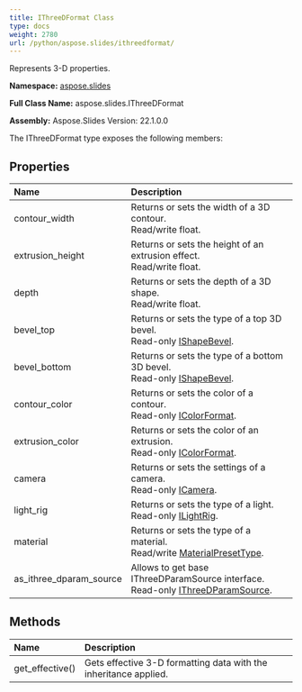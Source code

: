 ```yaml
---
title: IThreeDFormat Class
type: docs
weight: 2780
url: /python/aspose.slides/ithreedformat/
---
```


Represents 3-D properties.

**Namespace:** [aspose.slides](/python/aspose.slides/)

**Full Class Name:** aspose.slides.IThreeDFormat

**Assembly:**  Aspose.Slides Version: 22.1.0.0

The IThreeDFormat type exposes the following members:
## **Properties**
|**Name**|**Description**|
| :- | :- |
|contour_width|Returns or sets the width of a 3D contour.<br/>            Read/write float.|
|extrusion_height|Returns or sets the height of an extrusion effect.<br/>            Read/write float.|
|depth|Returns or sets the depth of a 3D shape.<br/>            Read/write float.|
|bevel_top|Returns or sets the type of a top 3D bevel.<br/>            Read-only [IShapeBevel](/python/aspose.slides/ishapebevel/).|
|bevel_bottom|Returns or sets the type of a bottom 3D bevel.<br/>            Read-only [IShapeBevel](/python/aspose.slides/ishapebevel/).|
|contour_color|Returns or sets the color of a contour.<br/>            Read-only [IColorFormat](/python/aspose.slides/icolorformat/).|
|extrusion_color|Returns or sets the color of an extrusion.<br/>            Read-only [IColorFormat](/python/aspose.slides/icolorformat/).|
|camera|Returns or sets the settings of a camera.<br/>            Read-only [ICamera](/python/aspose.slides/icamera/).|
|light_rig|Returns or sets the type of a light.<br/>            Read-only [ILightRig](/python/aspose.slides/ilightrig/).|
|material|Returns or sets the type of a material.<br/>            Read/write [MaterialPresetType](/python/aspose.slides/materialpresettype/).|
|as_ithree_dparam_source|Allows to get base IThreeDParamSource interface.<br/>            Read-only [IThreeDParamSource](/python/aspose.slides/ithreedparamsource/).|
## **Methods**
|**Name**|**Description**|
| :- | :- |
|get_effective()|Gets effective 3-D formatting data with the inheritance applied.|
